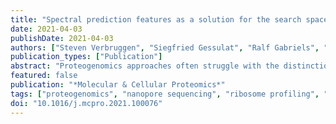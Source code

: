 ```yaml
---
title: "Spectral prediction features as a solution for the search space size problem in proteogenomics"
date: 2021-04-03
publishDate: 2021-04-03
authors: ["Steven Verbruggen", "Siegfried Gessulat", "Ralf Gabriels", "Anna Matsaroki", "Hendrik Van de Voorde", "Bernhard Kuster", "Sven Degroeve", "Lennart Martens", "Wim Van Criekinge", "Mathias Wilhelm", "Gerben Menschaert"]
publication_types: ["Publication"]
abstract: "Proteogenomics approaches often struggle with the distinction between true and false peptide-to-spectrum matches as the database size enlarges. However, features extracted from tandem mass spectrometry intensity predictors can enhance the peptide identification rate and can provide extra confidence for peptide-to-spectrum matching in a proteogenomics context. To that end, features from the spectral intensity pattern predictors MS2PIP and Prosit were combined with the canonical scores from MaxQuant in the Percolator postprocessing tool for protein sequence databases constructed out of ribosome profiling and nanopore RNA-Seq analyses. The presented results provide evidence that this approach enhances both the identification rate as well as the validation stringency in a proteogenomic setting."
featured: false
publication: "*Molecular & Cellular Proteomics*"
tags: ["proteogenomics", "nanopore sequencing", "ribosome profiling", "RNA-Seq", "machine learning", "proteoform", "deep learning"]
doi: "10.1016/j.mcpro.2021.100076"
---
```

